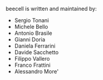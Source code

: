 beecell is written and maintained by: 

* Sergio Tonani
* Michele Bello
* Antonio Brasile
* Gianni Doria
* Daniela Ferrarini
* Davide Sacchetto
* Filippo Vallero
* Franco Frattini
* Alessandro More'